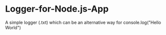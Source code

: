 # Logger-for-Node.js-App
A simple logger (.txt) which can be an alternative way for console.log("Hello World")
